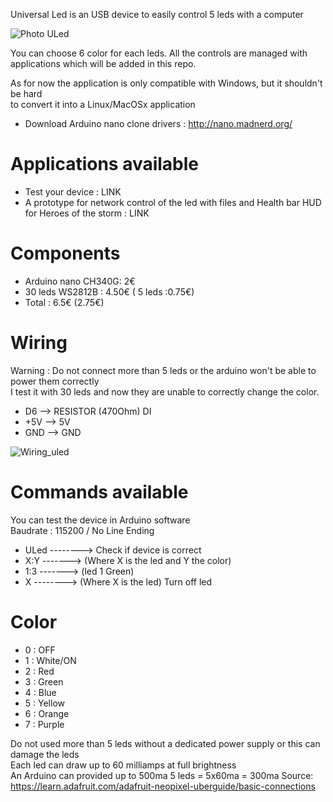 Universal Led is an USB device to easily control 5 leds with a computer

![Photo ULed](https://github.com/pigetArduino/universalLed/raw/master/doc/universalLed_photo.jpg)

You can choose 6 color for each leds.
All the controls are managed with applications which will be added in this repo.

As for now the application is only compatible with Windows, but it shouldn't be hard   
to convert it into a Linux/MacOSx application   

* Download Arduino nano clone drivers : http://nano.madnerd.org/

# Applications available
* Test your device : LINK
* A prototype for network control of the led with files and Health bar HUD for Heroes of the storm : LINK  

# Components
* Arduino nano CH340G: 2€
* 30 leds WS2812B : 4.50€ ( 5 leds :0.75€)
* Total : 6.5€ (2.75€)

# Wiring
Warning : Do not connect more than 5 leds or the arduino won't be able to power them correctly   
I test it with 30 leds and now they are unable to correctly change the color.   
* D6 --> RESISTOR (470Ohm) DI
* +5V --> 5V
* GND --> GND

![Wiring_uled](https://github.com/pigetArduino/universalLed/raw/master/doc/universalLed_wiring.png)

# Commands available
You can test the device in Arduino software   
Baudrate : 115200 / No Line Ending   

* ULed --------> Check if device is correct
* X:Y -------> (Where X is the led and Y the color)
* 1:3 -------> (led 1 Green)
* X  --------> (Where X is the led) Turn off led

# Color
* 0 : OFF
* 1 : White/ON
* 2 : Red
* 3 : Green
* 4 : Blue
* 5 : Yellow
* 6 : Orange
* 7 : Purple

Do not used more than 5 leds without a dedicated power supply or this can damage the leds   
Each led can draw up to 60 milliamps at full brightness   
An Arduino can provided up to 500ma
5 leds = 5x60ma = 300ma
Source:
https://learn.adafruit.com/adafruit-neopixel-uberguide/basic-connections